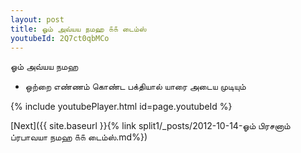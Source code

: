 ```yaml
---
layout: post
title: ஓம் அவ்யய நமஹ ௧௧ டைம்ஸ்
youtubeId: 2Q7ct0qbMCo
---
```

 
 
 ஓம் அவ்யய நமஹ  
 
 -  ஒற்றை எண்ணம் கொண்ட பக்தியால் யாரை அடைய முடியும் 
 
  
 
  
 
 
 
 
 
 


{% include youtubePlayer.html id=page.youtubeId %}
 
[Next]({{ site.baseurl }}{% link  split1/_posts/2012-10-14-ஓம் பிரசனாம் ப்ரபாவயா நமஹ ௧௧ டைம்ஸ்.md%})
 
